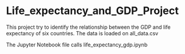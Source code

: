 # Life_expectancy_and_GDP_Project
 This project try to identify the relationship between the GDP and life expectancy of six countries.
 The data is loaded on all_data.csv
 
 The Jupyter Notebook file calls life_expectancy_gdp.ipynb
